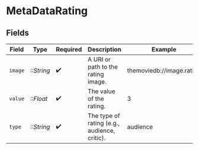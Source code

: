 # MetaDataRating


## Fields

| Field                                        | Type                                         | Required                                     | Description                                  | Example                                      |
| -------------------------------------------- | -------------------------------------------- | -------------------------------------------- | -------------------------------------------- | -------------------------------------------- |
| `image`                                      | *::String*                                   | :heavy_check_mark:                           | A URI or path to the rating image.           | themoviedb://image.rating                    |
| `value`                                      | *::Float*                                    | :heavy_check_mark:                           | The value of the rating.                     | 3                                            |
| `type`                                       | *::String*                                   | :heavy_check_mark:                           | The type of rating (e.g., audience, critic). | audience                                     |